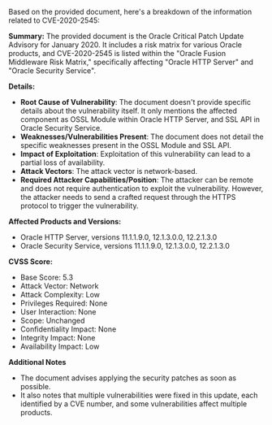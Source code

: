 Based on the provided document, here's a breakdown of the information related to CVE-2020-2545:

**Summary:**
The provided document is the Oracle Critical Patch Update Advisory for January 2020. It includes a risk matrix for various Oracle products, and CVE-2020-2545 is listed within the "Oracle Fusion Middleware Risk Matrix," specifically affecting "Oracle HTTP Server" and "Oracle Security Service".

**Details:**
*   **Root Cause of Vulnerability**: The document doesn't provide specific details about the vulnerability itself. It only mentions the affected component as OSSL Module within Oracle HTTP Server, and SSL API in Oracle Security Service.
*   **Weaknesses/Vulnerabilities Present**: The document does not detail the specific weaknesses present in the OSSL Module and SSL API.
*  **Impact of Exploitation**: Exploitation of this vulnerability can lead to a partial loss of availability.
*   **Attack Vectors**: The attack vector is network-based.
*   **Required Attacker Capabilities/Position**: The attacker can be remote and does not require authentication to exploit the vulnerability. However, the attacker needs to send a crafted request through the HTTPS protocol to trigger the vulnerability.

**Affected Products and Versions:**

*   Oracle HTTP Server, versions 11.1.1.9.0, 12.1.3.0.0, 12.2.1.3.0
*   Oracle Security Service, versions 11.1.1.9.0, 12.1.3.0.0, 12.2.1.3.0

**CVSS Score:**
*   Base Score: 5.3
*   Attack Vector: Network
*   Attack Complexity: Low
*   Privileges Required: None
*   User Interaction: None
*   Scope: Unchanged
*   Confidentiality Impact: None
*   Integrity Impact: None
*   Availability Impact: Low

**Additional Notes**
* The document advises applying the security patches as soon as possible.
* It also notes that multiple vulnerabilities were fixed in this update, each identified by a CVE number, and some vulnerabilities affect multiple products.